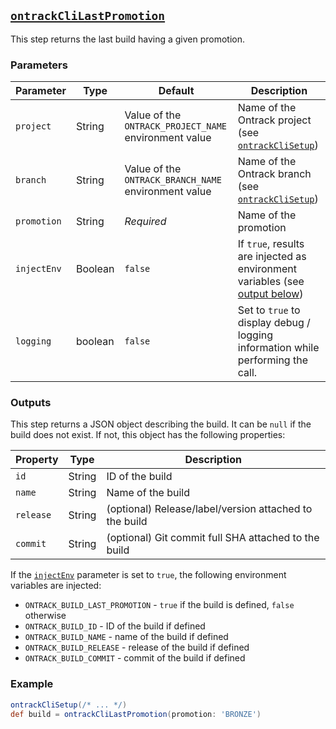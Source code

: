 ## [`ontrackCliLastPromotion`](ontrackCliLastPromotion.groovy)

This step returns the last build having a given promotion.

### Parameters

| Parameter   | Type    | Default                                               | Description                                                                             |
|-------------|---------|-------------------------------------------------------|-----------------------------------------------------------------------------------------|
| `project`   | String  | Value of the `ONTRACK_PROJECT_NAME` environment value | Name of the Ontrack project (see [`ontrackCliSetup`](ontrackCliSetup.md))               |
| `branch`    | String  | Value of the `ONTRACK_BRANCH_NAME` environment value  | Name of the Ontrack branch (see [`ontrackCliSetup`](ontrackCliSetup.md))                |
| `promotion` | String  | _Required_                                            | Name of the promotion                                                                   |
| `injectEnv` | Boolean | `false`                                               | If `true`, results are injected as environment variables (see [output below](#outputs)) |
| `logging`   | boolean | `false`                                               | Set to `true` to display debug / logging information while performing the call.         |

### Outputs

This step returns a JSON object describing the build. It can be `null` if the build does not exist. If not, this object has the following properties:

| Property  | Type   | Description                                            |
|-----------|--------|--------------------------------------------------------|
| `id`      | String | ID of the build                                        |
| `name`    | String | Name of the build                                      |
| `release` | String | (optional) Release/label/version attached to the build |
| `commit`  | String | (optional) Git commit full SHA attached to the build   |

If the [`injectEnv`](#parameters) parameter is set to `true`, the following environment variables are injected:

* `ONTRACK_BUILD_LAST_PROMOTION` - `true` if the build is defined, `false` otherwise
* `ONTRACK_BUILD_ID` - ID of the build if defined
* `ONTRACK_BUILD_NAME` - name of the build if defined
* `ONTRACK_BUILD_RELEASE` - release of the build if defined
* `ONTRACK_BUILD_COMMIT` - commit of the build if defined

### Example

```groovy
ontrackCliSetup(/* ... */)
def build = ontrackCliLastPromotion(promotion: 'BRONZE')
```
